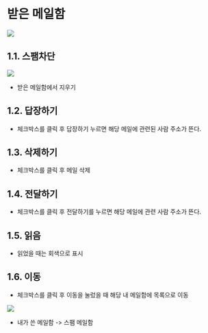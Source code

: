 # 받은 메일함

![](https://images.velog.io/images/withcolinsong/post/750e8cd6-12ee-45e6-adb0-ea9361f92a61/image.png)

## 1.1. 스팸차단
![](https://images.velog.io/images/withcolinsong/post/e0361e55-b804-4615-9605-9ac70e5b1270/image.png)
- 받은 메일함에서 지우기

## 1.2. 답장하기 
- 체크박스를 클릭 후 답장하기 누르면 해당 메일에 관련된 사람 주소가 뜬다.

## 1.3. 삭제하기 
- 체크박스를 클릭 후 메일 삭제

## 1.4. 전달하기  
- 체크박스를 클릭 후 전달하기를 누르면 해당 메일에 관련 사람 주소가 뜬다.

## 1.5. 읽음 
- 읽었을 때는 회색으로 표시

## 1.6. 이동 
- 체크박스를 클릭 후 이동을 눌렀을 때 해당 내 메일함에 목록으로 이동

![](https://images.velog.io/images/withcolinsong/post/789a7afa-a837-4e8b-8944-475e08d8da87/image.png)
- 내가 쓴 메일함 -> 스팸 메일함